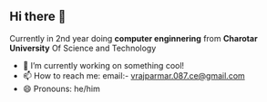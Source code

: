 ## Hi there 👋

Currently in 2nd year doing **computer enginnering** from **Charotar University** Of Science and Technology
- 🔭 I’m currently working on something cool!
- 📫 How to reach me: email:- vrajparmar.087.ce@gmail.com
- 😄 Pronouns: he/him

  
